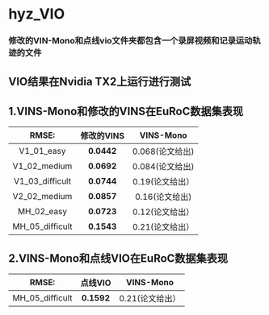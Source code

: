 # hyz_VIO
### 修改的VIN-Mono和点线vio文件夹都包含一个录屏视频和记录运动轨迹的文件
## VIO结果在Nvidia TX2上运行进行测试
## 1.VINS-Mono和修改的VINS在EuRoC数据集表现

| RMSE:             |     修改的VINS    |        VINS-Mono  |
| :---------------: | :---------------: | :---------------: |
| V1_01_easy        |     **0.0442**        |    0.068(论文给出) |
| V1_02_medium      |     **0.0692**        |    0.084(论文给出) |
| V1_03_difficult   |     **0.0744**        |    0.19(论文给出） |
| V2_02_medium      |     **0.0857**        |    0.16(论文给出)  |
| MH_02_easy        |     **0.0723**        |    0.12(论文给出） |
| MH_05_difficult   |     **0.1543**        |    0.21(论文给出） |

## 2.VINS-Mono和点线VIO在EuRoC数据集表现

| RMSE:             |     点线VIO       |      VINS-Mono   |
| :---------------: | :---------------: | :---------------: |
| MH_05_difficult   |      **0.1592**       |     0.21(论文给出）|

